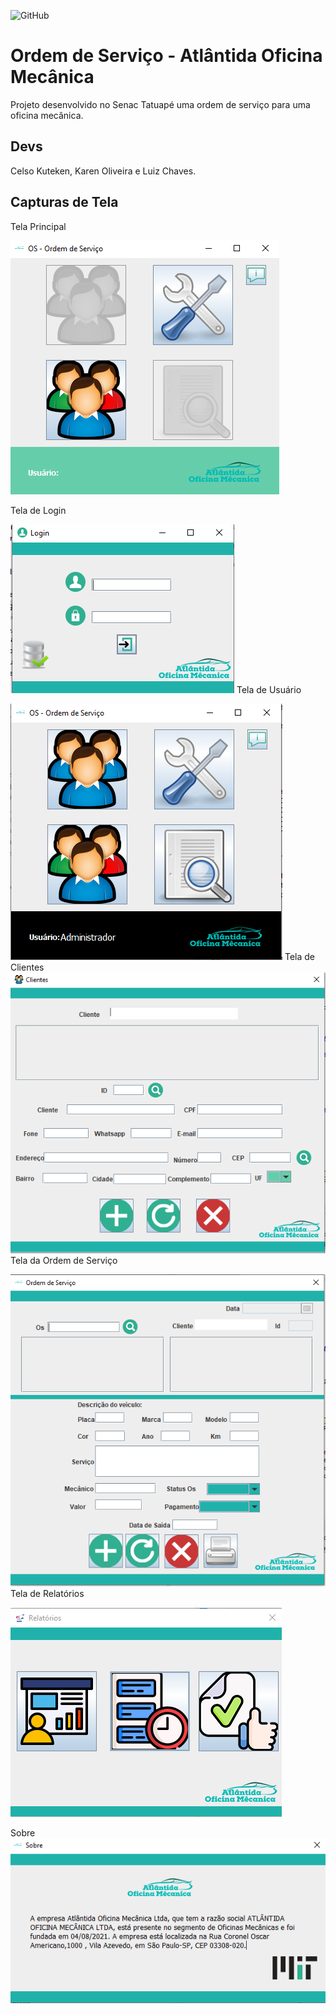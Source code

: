 ![GitHub](https://img.shields.io/github/license/karenoliveiraw/portfolio-java?style=for-the-badge)

# Ordem de Serviço - Atlântida Oficina Mecânica

Projeto desenvolvido no Senac Tatuapé uma ordem de serviço para uma oficina mecânica.

## Devs

Celso Kuteken, Karen Oliveira e Luiz Chaves.
## Capturas de Tela

Tela Principal

![tela](https://github.com/karenoliveiraw/os-atlantida/blob/main/imgoficina/Main%20-%20Grupo%20atlantida.PNG)

Tela de Login

![tela](https://github.com/karenoliveiraw/os-atlantida/blob/main/imgoficina/Login%20-%20Grupo%20atlantida.PNG)
Tela de Usuário

![tela](https://github.com/karenoliveiraw/os-atlantida/blob/main/imgoficina/Usuarios%20-%20Grupo%20atlantida.PNG)
Tela de Clientes
![tela](https://github.com/karenoliveiraw/os-atlantida/blob/main/imgoficina/Cliente%20-%20Grupo%20atlantida.PNG)
Tela da Ordem de Serviço

![tela](https://github.com/karenoliveiraw/os-atlantida/blob/main/imgoficina/OS%20-%20Grupo%20atlantida.PNG)
Tela de Relatórios

![tela](https://github.com/karenoliveiraw/os-atlantida/blob/main/imgoficina/Relatorios%20-%20Grupo%20atlantida.PNG)

Sobre
![tela](https://github.com/karenoliveiraw/os-atlantida/blob/main/imgoficina/Sobre%20-%20Grupo%20atlantida.PNG)
